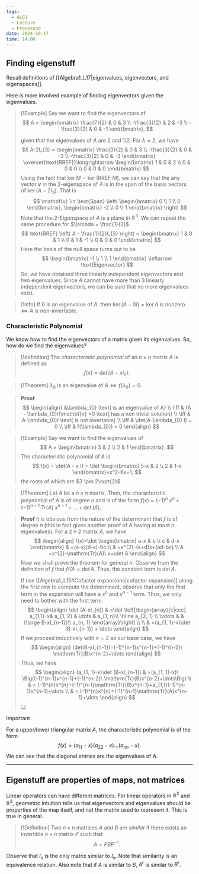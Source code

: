 ```yaml
---
tags:
  - ALG1
  - Lecture
  - Processed
date: 2024-10-17
time: 14:00
---
```

## Finding eigenstuff

Recall definitions of [[Algebra1_L17|eigenvalues, eigenvectors, and eigenspaces]].

Here is more involved example of finding eigenvectors given the eigenvalues.

>[!Example]
> Say we want to find the eigenvectors of
> $$
> A = 
> \begin{bmatrix}
> \frac{7}{2} & 0 & 3 \\
> -\frac{3}{2} & 2 & -3 \\
> -\frac{3}{2} & 0 & -1
> \end{bmatrix},
> $$
> 
> given that the eigenvalues of $A$ are $2$ and $1/2$. 
> For $\lambda = 2$, we have
> $$
> A-2I_{3} = 
> \begin{bmatrix}
> \frac{3}{2} & 0 & 3 \\
> -\frac{3}{2} & 0 & -3 \\
> -\frac{3}{2} & 0 & -3
> \end{bmatrix}
> \overset{\text{RREF}}\longrightarrow
> \begin{bmatrix}
> 1 & 0 & 2 \\
> 0 & 0 & 0 \\
>   0 & 0 & 0
> \end{bmatrix}
> $$
> Using the fact that $\ker M = \ker (\text{RREF} \ M)$, we can say that the any vector $\mathbf{v}$ in the 2-eigenspace of $A$ is in the span of the basis vectors of $\ker (A-2I_{3})$. That is
> $$
> \mathbf{v} \in \text{Span} \left(
> \begin{bmatrix}
> 0 \\
> 1 \\
> 0
> \end{bmatrix},
> \begin{bmatrix}
> -2 \\
> 0 \\
> 1
> \end{bmatrix}
> \right)
> $$
> Note that the $2$-Eigenspace of $A$ is a plane in $\mathbb{R}^3$.
> We can repeat the same procedure for $\lambda = \frac{1}{2}$.
> $$
> \text{RREF} \left( A - \frac{1}{2}I_{3} \right) =
> \begin{bmatrix}
> 1 & 0 & 1 \\
> 0 & 1 & -1 \\
> 0 & 0 & 0
> \end{bmatrix}
> $$
> Here the basis of the null space turns out to be 
> $$
> \begin{bmatrix}
> -1 \\
> 1 \\
> 1
> \end{bmatrix}
> \leftarrow
> \text{Eigenvector}
> $$
> So, we have obtained three linearly independent eigenvectors and two eigenvalues. Since $A$ cannot have more than 3 linearly independent eigenvectors, we can be sure that no more eigenvalues exist.

>[!info]
>If $0$ is an eigenvalue of $A$, then $\ker (A-0I) = \ker{A}$ is nonzero $\iff A$ is non-invertable.

### Characteristic Polynomial

We know how to find the eigenvectors of a matrix given its eigenvalues. So, how do we find the eigenvalues?

>[!definition] 
>The *characteristic polynomial* of an $n \times n$ matrix $A$ is defined as
>$$
> f(x) = \det(A-xI_{n}).
>$$

>[!Theorem]
> $\lambda_{0}$ is an eigenvalue of $A \iff f(\lambda_{0}) = 0$.

> **Proof**
> $$
> \begin{align}
> &\lambda_{0} \text{ is an eigenvalue of A} \\
> \iff & (A - \lambda_{0}I)\mathbf{v} =0 \text{ has a non trivial solution} \\
> \iff & A-\lambda_{0}I \text{ is not invertable} \\
> \iff & \det(A-\lambda_{0} I) = 0 \\
> \iff & f(\lambda_{0}) = 0
> \end{align}
> $$

> [!Example]
> Say we want to find the eigenvalues of
> $$
> A = \begin{bmatrix}
> 5 & 2 \\
> 2 & 1
> \end{bmatrix}.
> $$
> The characteristic polynomial of $A$ is
> $$
> f(x) = \det(A - x I) = \det
> \begin{bmatrix}
> 5-x & 2 \\
> 2 & 1-x
> \end{bmatrix}=x^2-6x+1,
> $$
> the roots of which are $3 \pm 2\sqrt{2}$.

>[!Theorem]
>Let $A$ be a $n\times n$ matrix. Then, the characteristic polynomial of $A$ is of degree $n$ and is of the form $f(x) = (-1)^n\ x^n + (-1)^{n-1}\ \mathrm{Tr}(A)\ x^{n-1}+\dots+\det(A)$.

> **Proof**
> It is obvious from the nature of the determinant that $f$ is of degree $n$ (this in fact gives another proof of $A$ having at most $n$ eigenvalues). For a $2\times{2}$ matrix $A$, we have
> $$
> \begin{align}
> f(x)=\det \begin{bmatrix}
> a-x & b \\
> c & d-x 
> \end{bmatrix}
>  & =(a-x)(d-x)-bc \\
>  & =x^{2}-(a+d)x+(ad-bc) \\
>  & =x^{2}-\mathrm{Tr}(A)\ x+\det A
> \end{align}
> $$
> Now we shall prove the theorem for general $n$. Observe from the definition of $f$ that $f(0)=\det A$. Thus, the constant term is $\det A$. 
> 
> If use [[Algebra1_L15#Cofactor expansions|cofactor expansion]] along the first row to compute the determinant, observe that only the first term in the expansion will have a $x^{n}$ and $x^{n-1}$ term. Thus, we only need to bother with the first term.
> $$
> \begin{align}
> \det (A-xI_{n}) & =\det \left[\begin{array}{c|ccc}
> a_{1,1}-x& a_{1, 2}  & \dots & a_{1, n}\\
> \hline
> a_{2, 1} \\
> \vdots &  & {\large B-xI_{n-1}}\\
> a_{n, 1}
> \end{array}\right] \\ \\
>  & =(a_{1, 1}-x)\det (B-xI_{n-1}) + \dots
> \end{align}
> $$
> If we proceed inductively with $n=2$ as our base case, we have
> $$
> \begin{align}
> \det(B-xI_{n-1})=(-1)^{n-1}x^{n-1}+(-1)^{n-2}\ \mathrm{Tr}(B)x^{n-2}+\dots
> \end{align}
> $$
> Thus, we have
> $$
> \begin{align}
> (a_{1, 1}-x)\det (B-xI_{n-1}) &  =(a_{1, 1}-x)\ \Big((-1)^{n-1}x^{n-1}+(-1)^{n-2}\ \mathrm{Tr}(B)x^{n-2}+\dots\Big) \\
>  & = (-1)^{n}x^{n}+(-1)^{n-1}\mathrm{Tr}(B)x^{n-1}+a_{1,1}(-1)^{n-1}x^{n-1}+\dots \\
>  & = (-1)^{n}x^{n}+(-1)^{n-1}\mathrm{Tr}(A)x^{n-1}+\dots
> \end{align}
> $$
> ❏

>[!important]
> For a upper/lower triangular matrix $A$, the characteristic polynomial is of the form
> $$
> f(x) = (a_{11}-x)(a_{22}-x)\dots(a_{nn} - x).
> $$
> We can see that the diagonal entries are the eigenvalues of $A$.

---

## Eigenstuff are properties of maps, not matrices

Linear operators can have different matrices. For linear operators in $\mathbb{R}^{2}$ and $\mathbb{R}^{3}$, geometric intuition tells us that eigenvectors and eigenvalues should be properties of the map itself, and not the matrix used to represent it. This is true in general.

>[!Definition]
>Two $n\times n$ matrices $A$ and $B$ are *similar* if there exists an invertible $n\times n$ matrix $P$ such that
>$$
>A=PBP^{-1}.
>$$

Observe that $I_{n}$ is the only matrix similar to $I_{n}$. 
Note that similarity is an equivalence relation.
Also note that if $A$ is similar to $B$, $A^{r}$ is similar to $B^{r}$.